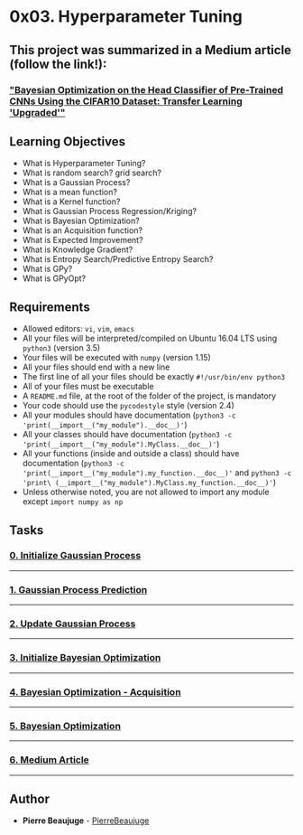 # 0x03. Hyperparameter Tuning

## This project was summarized in a Medium article (follow the link!):
### ["Bayesian Optimization on the Head Classifier of Pre-Trained CNNs Using the CIFAR10 Dataset: Transfer Learning 'Upgraded'"](https://medium.com/@pierre.beaujuge/bayesian-optimization-on-the-head-classifier-of-pre-trained-cnns-using-the-cifar10-dataset-48c440b67b2c)

## Learning Objectives

- What is Hyperparameter Tuning?
- What is random search? grid search?
- What is a Gaussian Process?
- What is a mean function?
- What is a Kernel function?
- What is Gaussian Process Regression/Kriging?
- What is Bayesian Optimization?
- What is an Acquisition function?
- What is Expected Improvement?
- What is Knowledge Gradient?
- What is Entropy Search/Predictive Entropy Search?
- What is GPy?
- What is GPyOpt?

## Requirements

- Allowed editors: `vi`, `vim`, `emacs`
- All your files will be interpreted/compiled on Ubuntu 16.04 LTS using `python3` (version 3.5)
- Your files will be executed with `numpy` (version 1.15)
- All your files should end with a new line
- The first line of all your files should be exactly `#!/usr/bin/env python3`
- All of your files must be executable
- A `README.md` file, at the root of the folder of the project, is mandatory
- Your code should use the `pycodestyle` style (version 2.4)
- All your modules should have documentation (`python3 -c 'print(__import__("my_module").__doc__)'`)
- All your classes should have documentation (`python3 -c 'print(__import__("my_module").MyClass.__doc__)'`)
- All your functions (inside and outside a class) should have documentation (`python3 -c 'print(__import__("my_module").my_function.__doc__)'` and `python3 -c 'print\
(__import__("my_module").MyClass.my_function.__doc__)'`)
- Unless otherwise noted, you are not allowed to import any module except `import numpy as np`

## Tasks

### [0. Initialize Gaussian Process](./0-gp.py)

---

### [1. Gaussian Process Prediction](./1-gp.py)

---

### [2. Update Gaussian Process](./2-gp.py)

---

### [3. Initialize Bayesian Optimization](./3-bayes_opt.py)

---

### [4. Bayesian Optimization - Acquisition](./4-bayes_opt.py)

---

### [5. Bayesian Optimization](./5-bayes_opt.py)

---

### [6. Medium Article](https://medium.com/@pierre.beaujuge/bayesian-optimization-on-the-head-classifier-of-pre-trained-cnns-using-the-cifar10-dataset-48c440b67b2c)

---

## Author

- **Pierre Beaujuge** - [PierreBeaujuge](https://github.com/PierreBeaujuge)